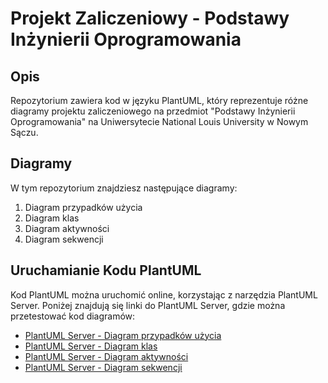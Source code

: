# Projekt Zaliczeniowy - Podstawy Inżynierii Oprogramowania

## Opis

Repozytorium zawiera kod w języku PlantUML, który reprezentuje różne diagramy projektu zaliczeniowego na przedmiot "Podstawy Inżynierii Oprogramowania" na Uniwersytecie National Louis University w Nowym Sączu.

## Diagramy

W tym repozytorium znajdziesz następujące diagramy:

1. Diagram przypadków użycia
2. Diagram klas
3. Diagram aktywności
4. Diagram sekwencji

## Uruchamianie Kodu PlantUML

Kod PlantUML można uruchomić online, korzystając z narzędzia PlantUML Server. Poniżej znajdują się linki do PlantUML Server, gdzie można przetestować kod diagramów:

- [PlantUML Server - Diagram przypadków użycia](https://www.plantuml.com/plantuml/uml/ZLF1JiCm3BttAwATs64_m06DRMU4D2REMU9jaTgaE6vH-NhSueW4hHMtr7dlsIz-tKRII5rJLvKs550zsyPv5marVrKjNphZMkr9hLunsCwGsclITRYkb8xfN08FN3ph21FYi2ilt-6iZe0zu7WjnnBo4iXTdD7aWbV78H8q4tQg3zEahjS4VuQjYa-rUKhJgKU5yD5192cSMilqX_MlKlAH64m-x9Xt0JAtVOS8Ff5p6fjZsAPePGfqPI579nXJokcPQ5riQpsaDgNEEXUIsgBZRlAOn3nyod5SpZ-CHzqla1ViIz_WBmwRQONpJo3R7ziDtjmmUFS5ifpPff8OeRAAv89L2Dtr2fZd9yuBIPo4dUj4yBOGUGkd21XvzGcT3-zpw14yYUEyYu3llrNJra2GiKHxCIxcvubJbk_cmyBSlx9bY-Dl_mq0)
- [PlantUML Server - Diagram klas](https://www.plantuml.com/plantuml/uml/jLNDQjmm4BxxANHqwEuBcB8a99T0cYmifUTPQTYAIfRHZsaQ-kwrPMjM5YfxAFN1CAEPqNpV_EZUUR0-QCMu0kUU95miwAQ94llgqBAFXatVdeL9U1OTaxrVDJrexDZ9MzbVLXLgaAhG6IlGkewzIES_lyt28PvyOjmYU9nlQVDOkssOkoucileC2ZZ6A6qCtB4eJ4QZaM8ryXRu3pAYlE-YCOMQD3WP-c_IVp-5OJ3MjzAvW7Gp8VcTA7aGMlOJ40lUNBc1MRib1pX7vrvmH4NgwKuDFLpmzEuywdQRT1W4U3nQ8mBtZ-11cKixB6B7LlsEcG4jU6bwofAYq0KBGQwj74Mw7pWteVTaSCNt69mt6ktA1o5qYrnW744gE2lisDaOXT2d8bapIe69rAnrTgpEyEeuGNwUpwaE5OGMdL4ZPdPKNag3y1pXNMFlJsX7oV6uv4M5IuaMZUqMwzUylmdONDOrQj611GaZA1ahkXW_eGUfN3jin8vjZoiOKkcpfADySnW7A_ca4oQS5MOZHqrMJDt6_evQBdd6pf2_o3afOZCI7AfOyYOOaIK2aS_b5bTQ5Mk0G-vmyk23Aue2GgISod4fEqURaVBVqbYRnRVhbQtRt5pEJL55Gid1YjUWpsZBHVbpa7PX3ZnsRFuddt4aLh8sIlrJxv1yQR2FsuJ-JzfkH2qwualSIZDvorQax6-z6r4LTyloGEp-XZTV-vJalpuX12BRfrSe-Qj962RB0aBc6u7G5Cq7sRj7MPSEj5KBxyew4gYm5g2oEcSZjjyVwWMYuphq9dyYertHdXM3Ug3YBIBBfhxKv_DY3fi88C-XgKAgPNcFlGXQDNy0)
- [PlantUML Server - Diagram aktywności](https://www.plantuml.com/plantuml/uml/ZPEnZjim38PtFmN7tDIz6Nf0R-bsGDe7u4bqGbGM1PBE8Ntwod7adf00LsqcF_8dVqlFvgW-JmamE9_PBo-CHyLfk2Q6hx-C598S3JY32_Y904j97D1Pylv662KARb1KuXmSWj8r3r9MZ4VOlGWPp0l-ZjcNRc4sbud_qDAt5NzxMhuox2vaJmFKisfiy2Qp7oWPmIvBnvr4h4AHHfoJVu1pvF4sCCROsgoJe7fRfeO3KRGbNX860imW6aaRCN9ALqVinALmFbOnHqvsvmTU9ieE4_b9Ois-tW87qZC7WbULCyScQaPRpUhPZ-rxiRt251_uSxYOqxIwJjPcRURqa58H_J0QgKg55sGH_AaNGAX6ZQGrtMzmfxsUVcVCKXczsxtH_-D1flTM_wzmzQFbFl6adSVUR4ZlKRyGLorn7faYoBXfZiXfLjft5UPIji1wqVhsFTYWxaug1U9pcn62v95rwjwPAuRV3J17d-rsJremKgezz94bdSfdZqYoOt23xzTNLoE7kHJHYhSjkjbjVfkuuYDHVAipWkGcyCNM_xmVhbNFjMoUqZ0CVm40)
- [PlantUML Server - Diagram sekwencji](https://www.plantuml.com/plantuml/uml/ZLAnRkim3Dpr5KAcPCWFlE4XJJmN1TAWio8pZW1RSYawXVlrfLqAbOh4w6IPkZlogDj5CaX3r-e8xmDu2vKp3PfE6Ki1zLFTEUyYeU4_rJFMMTSRJthrWg4UBEc38TE6PgLDJESIM77nR2BCY6fVNhx1MHy1Ru3JjHnBo7CWTt7Ma0jU7yT8qCtOkJwgQL9tCmI_XbN5hzx-JzFfVnediv6aSEfhfgytFqh9Hs8mkTepxm9ahuS14NmYvpGsnx1jqSeMQ5L3ZaumffJJCx5siM_DcDgKEfjSI6gBZeVPOnBpy277YZz_C1xDRO6yO5_w1dznsCrF-7W5ylfJkz7RAmRlFa4Uvs5JIOnGMKLomIg4hca0y_p4nq8I9s7dEX5yNOYyXbC4ZEkDeClXVGuzWgVSiNGHyFrTTNqB11bBj1VZOhzNBEkwdu-iLj3LZXqENQkK-W80)



